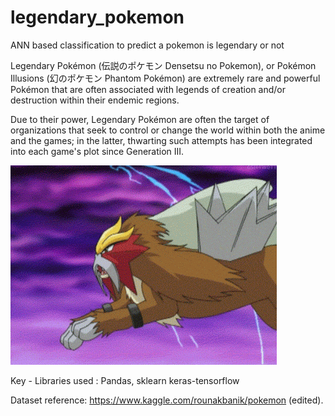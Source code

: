 # legendary_pokemon
ANN based classification to predict a pokemon is legendary or not

Legendary Pokémon (伝説のポケモン Densetsu no Pokemon), or Pokémon Illusions (幻のポケモン Phantom Pokémon) are extremely rare and powerful Pokémon that are often associated with legends of creation and/or destruction within their endemic regions.

Due to their power, Legendary Pokémon are often the target of organizations that seek to control or change the world within both the anime and the games; in the latter, thwarting such attempts has been integrated into each game's plot since Generation III.

![alt text](https://github.com/Rishabh-Maheshwari/legendary_pokemon/blob/master/img/legend.gif)

Key - Libraries used : Pandas, sklearn keras-tensorflow

Dataset reference: https://www.kaggle.com/rounakbanik/pokemon (edited).


